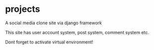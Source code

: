 # projects
A social media clone site via django framework

This site has user account system, post system, comment system etc.

Dont forget to activate virtual environment!
